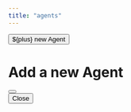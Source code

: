 ```yaml
---
title: "agents"
---
```

<div class="container">
    <button type="button" class="btn btn-success position-absolute top-50 start-50 translate-middle" data-bs-toggle="modal" data-bs-target="#staticBackdrop" onClick="initAgent()">${plus} new Agent</button>
</div>
<div class="container mt-4 mb-4" id="all"></div>
<div class="modal fade" id="staticBackdrop" data-bs-backdrop="static" data-bs-keyboard="false" tabindex="-1" aria-labelledby="staticBackdropLabel" aria-hidden="true">
    <div class="modal-dialog modal-dialog-centered">
        <div class="modal-content">
        <div class="modal-header">
            <h1 class="modal-title fs-5" id="staticBackdropLabel">Add a new Agent</h1>
            <button type="button" class="btn-close" data-bs-dismiss="modal" aria-label="Close" onClick="location.reload()"></button>
        </div>
        <div class="modal-body"><code id="newAgentScript1"></code>
        </div>
        <div class="modal-footer">
            <button type="button" class="btn btn-secondary" data-bs-dismiss="modal" onClick="location.reload()">Close</button>
        </div>
        </div>
    </div>
</div>
<script>
function parse_time(inp) {
    const i = inp / 1000
    const hours = Math.floor(i / 3600);
    let minutes = Math.floor((i % 3600) / 60);
    minutes = minutes < 10 ? '0' + minutes : minutes;
    let seconds = Math.floor((i % 3600) % 60);
    seconds = seconds < 10 ? '0' + seconds : seconds;
    const readable_time = /*html*/`${hours}:${minutes}:${seconds}`;
    return readable_time;
}
function online(last_checkin){
    const utcDBDate = new Date(last_checkin);
    const now = new Date(Date.now());
    const elapsed_int = now - utcDBDate;
    const elapsed = parse_time(elapsed_int);
    return { utcDBDate, elapsed };
}
async function initAgent(){
    let res = await fetch(`/api/v1/hosts/new`, {method: "POST"});
    if (!res.ok) {
        let error = await res.text();
        throw new Error(error);
    }
    res = await res.json();
    console.log(res);
    document.getElementById("newAgentScript1").innerText = `SSL_CERT_FILE=rootCA.crt unpatched-agent --alias new-agent-123 --attributes linux,prod --id ${res.id} --server ${window.location.host}`;
}
const nodeplus = `<svg xmlns="http://www.w3.org/2000/svg" width="16" height="16" fill="currentColor" class="bi bi-clipboard2-plus" viewBox="0 0 16 16">
  <path d="M9.5 0a.5.5 0 0 1 .5.5.5.5 0 0 0 .5.5.5.5 0 0 1 .5.5V2a.5.5 0 0 1-.5.5h-5A.5.5 0 0 1 5 2v-.5a.5.5 0 0 1 .5-.5.5.5 0 0 0 .5-.5.5.5 0 0 1 .5-.5h3Z"/>
  <path d="M3 2.5a.5.5 0 0 1 .5-.5H4a.5.5 0 0 0 0-1h-.5A1.5 1.5 0 0 0 2 2.5v12A1.5 1.5 0 0 0 3.5 16h9a1.5 1.5 0 0 0 1.5-1.5v-12A1.5 1.5 0 0 0 12.5 1H12a.5.5 0 0 0 0 1h.5a.5.5 0 0 1 .5.5v12a.5.5 0 0 1-.5.5h-9a.5.5 0 0 1-.5-.5v-12Z"/>
  <path d="M8.5 6.5a.5.5 0 0 0-1 0V8H6a.5.5 0 0 0 0 1h1.5v1.5a.5.5 0 0 0 1 0V9H10a.5.5 0 0 0 0-1H8.5V6.5Z"/>
</svg>`
const search = `<svg xmlns="http://www.w3.org/2000/svg" width="16" height="16" fill="currentColor" class="bi bi-search" viewBox="0 0 16 16">
  <path d="M11.742 10.344a6.5 6.5 0 1 0-1.397 1.398h-.001c.03.04.062.078.098.115l3.85 3.85a1 1 0 0 0 1.415-1.414l-3.85-3.85a1.007 1.007 0 0 0-.115-.1zM12 6.5a5.5 5.5 0 1 1-11 0 5.5 5.5 0 0 1 11 0z"/>
</svg>`
const plus = `<svg xmlns="http://www.w3.org/2000/svg" width="16" height="16" fill="currentColor" class="bi bi-plus-circle" viewBox="0 0 16 16">
  <path d="M8 15A7 7 0 1 1 8 1a7 7 0 0 1 0 14zm0 1A8 8 0 1 0 8 0a8 8 0 0 0 0 16z"/>
  <path d="M8 4a.5.5 0 0 1 .5.5v3h3a.5.5 0 0 1 0 1h-3v3a.5.5 0 0 1-1 0v-3h-3a.5.5 0 0 1 0-1h3v-3A.5.5 0 0 1 8 4z"/>
</svg>`
async function init(){
    let agents = await fetch('/api/v1/hosts').then(r=>r.json());
    if (agents.error == "Invalid token") { window.location.href = "/login" }
    console.log(agents);
    let s = /*html*/`<div class="row row-cols-1 row-cols-sm-2 row-cols-md-3 g-4">`;
    for(agent of agents){
        const time = online(agent.last_checkin);
        let atts="";
        for(attr of agent.attributes){
            atts+=/*html*/`<span class="badge rounded-pill text-bg-secondary me-1 ms-1">${attr}</span>`;
        }
        s += /*html*/`
        <div class="col row-flex">
        <div class="card w-100">
        <div class="card-header">
            ${agent.alias || `Pending invite` }
        </div>
        <div class="card-body">
            <div class="card-text">Key: ${agent.id}</div>
            <div class="card-text">Last check-in: ${ agent.last_checkin ? `<abbr title="${time.utcDBDate}">${time.elapsed}</abbr> ago` : `Never` }</div>
            <div class="card-text">${atts || `No labels set`}</div>
        </div>
        <div class="card-body" style="display: flex;justify-content: space-around;">
            <a class="icon-link icon-link-hover link-secondary ${agent.last_checkin ? ``:`opacity-0 pe-none`}" href="#">Run Script ${nodeplus}</a>
            <a class="icon-link icon-link-hover link-secondary ${agent.last_checkin ? ``:`opacity-0 pe-none`}" href="#" data-bs-toggle="modal" data-bs-target="#staticBackdrop2">Show Executions ${search}</a>
        </div>
        </div>
        <div class="modal fade" id="staticBackdrop2" data-bs-backdrop="static" data-bs-keyboard="false" tabindex="-1" aria-labelledby="staticBackdropLabel2" aria-hidden="true">
        <div class="modal-dialog modal-dialog-centered">
            <div class="modal-content">
            <div class="modal-header">
                <h1 class="modal-title fs-5" id="staticBackdropLabel2">Executions for Agent ${agent.alias}</h1>
                <button type="button" class="btn-close" data-bs-dismiss="modal" aria-label="Close"></button>
            </div>
            <div class="modal-body">
                Implement this
            </div>
            <div class="modal-footer">
                <button type="button" class="btn btn-secondary" data-bs-dismiss="modal">Close</button>
                <button type="button" class="btn btn-primary">Understood</button>
            </div>
            </div>
        </div>
        </div></div>`;
    }
    document.querySelector("#all").innerHTML=s;
}
init()
</script>
<style>
.row-flex {
  display: flex;
  flex-wrap: wrap;
}
</style>
